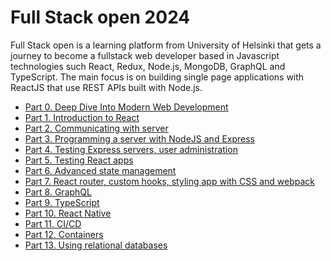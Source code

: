 # Full Stack open 2024

Full Stack open is a learning platform from University of Helsinki that gets a journey to become a fullstack web developer based in Javascript technologies such React, Redux, Node.js, MongoDB, GraphQL and TypeScript. The main focus is on building single page applications with ReactJS that use REST APIs built with Node.js.

- [Part 0. Deep Dive Into Modern Web Development](https://fullstackopen.com/en/part0)
- [Part 1. Introduction to React]()
- [Part 2. Communicating with server]()
- [Part 3. Programming a server with NodeJS and Express]()
- [Part 4. Testing Express servers, user administration]()
- [Part 5. Testing React apps]()
- [Part 6. Advanced state management]()
- [Part 7. React router, custom hooks, styling app with CSS and webpack]()
- [Part 8. GraphQL]()
- [Part 9. TypeScript]()
- [Part 10. React Native]()
- [Part 11. CI/CD]()
- [Part 12. Containers]()
- [Part 13. Using relational databases]()

